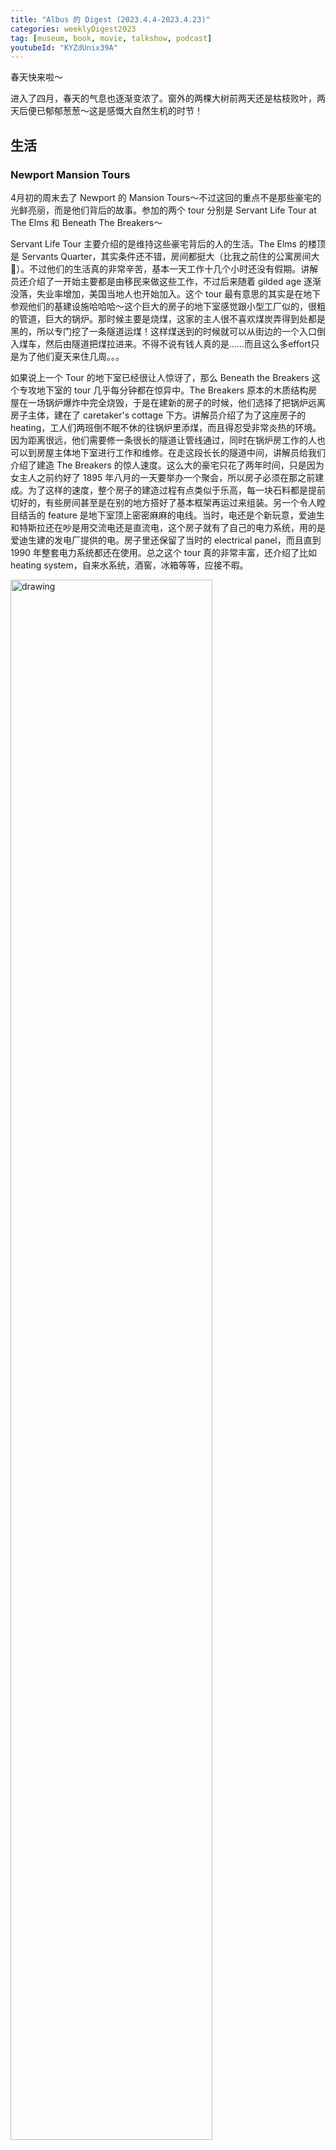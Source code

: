 ```yaml
---
title: "Albus 的 Digest (2023.4.4-2023.4.23)"
categories: weeklyDigest2023
tag: [museum, book, movie, talkshow, podcast]
youtubeId: "KYZdUnix39A"
---
```

春天快来啦～

进入了四月，春天的气息也逐渐变浓了。窗外的两棵大树前两天还是枯枝败叶，两天后便已郁郁葱葱～这是感慨大自然生机的时节！

## 生活

### Newport Mansion Tours
4月初的周末去了 Newport 的 Mansion Tours～不过这回的重点不是那些豪宅的光鲜亮丽，而是他们背后的故事。参加的两个 tour 分别是 Servant Life Tour at The Elms 和 Beneath The Breakers～

Servant Life Tour 主要介绍的是维持这些豪宅背后的人的生活。The Elms 的楼顶是 Servants Quarter，其实条件还不错，房间都挺大（比我之前住的公寓房间大🤣）。不过他们的生活真的非常辛苦，基本一天工作十几个小时还没有假期。讲解员还介绍了一开始主要都是由移民来做这些工作，不过后来随着 gilded age 逐渐没落，失业率增加，美国当地人也开始加入。这个 tour 最有意思的其实是在地下参观他们的基建设施哈哈哈～这个巨大的房子的地下室感觉跟小型工厂似的，很粗的管道，巨大的锅炉。那时候主要是烧煤，这家的主人很不喜欢煤炭弄得到处都是黑的，所以专门挖了一条隧道运煤！这样煤送到的时候就可以从街边的一个入口倒入煤车，然后由隧道把煤拉进来。不得不说有钱人真的是……而且这么多effort只是为了他们夏天来住几周。。。

如果说上一个 Tour 的地下室已经很让人惊讶了，那么 Beneath the Breakers 这个专攻地下室的 tour 几乎每分钟都在惊异中。The Breakers 原本的木质结构房屋在一场锅炉爆炸中完全烧毁，于是在建新的房子的时候，他们选择了把锅炉远离房子主体，建在了 caretaker's cottage 下方。讲解员介绍了为了这座房子的 heating，工人们两班倒不眠不休的往锅炉里添煤，而且得忍受非常炎热的环境。因为距离很远，他们需要修一条很长的隧道让管线通过，同时在锅炉房工作的人也可以到房屋主体地下室进行工作和维修。在走这段长长的隧道中间，讲解员给我们介绍了建造 The Breakers 的惊人速度。这么大的豪宅只花了两年时间，只是因为女主人之前约好了 1895 年八月的一天要举办一个聚会，所以房子必须在那之前建成。为了这样的速度，整个房子的建造过程有点类似于乐高，每一块石料都是提前切好的，有些房间甚至是在别的地方搭好了基本框架再运过来组装。另一个令人瞠目结舌的 feature 是地下室顶上密密麻麻的电线。当时，电还是个新玩意，爱迪生和特斯拉还在吵是用交流电还是直流电，这个房子就有了自己的电力系统，用的是爱迪生建的发电厂提供的电。房子里还保留了当时的 electrical panel，而且直到 1990 年整套电力系统都还在使用。总之这个 tour 真的非常丰富，还介绍了比如 heating system，自来水系统，酒窖，冰箱等等，应接不暇。

<img src="{{site.baseurl}}/img/weekly2023/weekly07-1.jpg" alt="drawing" width="80%"/>

### Isabella Gardner Museum
上周终于看到了 Gardner Museum 的悬挂旱金莲！真的太漂亮了，和有点斑驳的墙面相映成趣。顺便还了解了一下这几乎两层楼高的旱金莲是怎么长出来的～六月份，园丁种下旱金莲种子；七月，超过100株旱金莲会被移栽到花盆里，当它们开始开花的时候，所有花不是那种深橘色的都会被淘汰掉😳，剩下的会再移栽到更大的盆里；九月和十月，旱金莲逐渐开始生长出藤蔓，园丁不断修剪选择出最有潜力的藤蔓们；入冬，园丁开始让旱金莲爬藤，为了长出超过6米的藤蔓，旱金莲会爬过一整个温室的屋顶～次年三月，这些有着长长头发的旱金莲被送到博物馆，因为他们头发太长需要好几个园丁托着送到三楼，然后再慢慢把他们放下去～感慨人类真的是一个神奇的物种，会为了好看花费这么多功夫哈哈哈哈～

<img src="{{site.baseurl}}/img/weekly2023/weekly07-2.jpg" alt="drawing" width="80%"/>

## 书：[《到灯塔去》](https://book.douban.com/subject/3402999/)
费了好大劲终于把这本书读完了～感觉读伍尔夫的书可能还是需要心特别静，因为故事情节不强，描写又是事无巨细的那种，很容易就走神了。就像听的看理想节目《女作家》里张悦然说的那样，“阅读 《到灯塔去》的困难，在于那些刚读过的句子，就像从手心流走的细沙，无法在我们的头脑中聚拢累加。”虽然直到后期才终于可以 appreciate 这种流动的情绪，但的确回顾起来还是一段不错的阅读体验～这个小说最大的特点是它的结构，第一部分篇幅很长，但是其实时间跨度只有一两天，然后第二部分篇幅很短，但是时间跨度是好多年，再到第三部分，又回到了第一部分的那种非常细节的描述，但写的事情也就只是一天的时间。个人很喜欢张悦然的比喻，第二部分就像一个细细长长的管子，把前后两个部分连接起来。前后两个部分仿佛是拿着显微镜在描写，而时间跨度最长的第二部分，却像是在飞机上俯瞰城市一样，一下就过去了。

与其相对应的是，第一部分可以概括为旧时代的欢乐，是非常日常琐碎的，在经典小说看来甚至很多东西根本不值一提。第二部分是昔日热闹的房子由于人世变迁逐渐破败，美丽的女主人也死去了，但是只是非常简短的，甚至通过暗示的方式告诉读者发生了什么，这样重要的情节如果是在经典小说中，一定是故事的重中之重，然而伍尔夫的描述中，人都退场了，我们跟着风全方位的打量这座破败的房子，感慨人生的无常。第三部分描写的是多年之后，终于又有一些人回来这所房子，打算去当年没有去成的灯塔，虽然还是日常琐碎，但是这一次又有很多无法言说的痛苦隐藏背后。今天早上回味这本小说，感觉这样“颠倒长短”，“颠倒主次”的写法也许和人的记忆有些许应和之处。有时候我们不知道为什么会记住一些非常小，感觉没有什么意义的细节，然而对于某些大事件，尤其是比较痛苦的事，记忆中很多细节都被抹去了，最后只剩下了一个整体的感觉，并讲不出什么。

除了总体的结构以外，小说里也有很多有意思的观察，吐槽地也是很一针见血～比如拉姆齐先生喜欢向人，尤其是女性索取同情，甚至利用这种手段成为了孩子口中的“暴君”。另外他一方面非常依赖于女性对他的同情，但是一转头又觉得女性没有头脑，这种矛盾都被伍尔夫剖析得一清二楚。里面画家莉莉的形象也据说是伍尔夫自己的投射，面对男性说“女性不该创作艺术”的质疑，还有创作的痛苦，大约都来自于她自己真实的经历。

## 书：[《也许你该找个人聊聊》](https://book.douban.com/subject/35481512/)
这本书可能是两年前特别火，当时看到很多人推荐但都没看哈哈哈～这回是因为一位小伙伴提起，就找来看了一下～可能是因为上一本读的是《到灯塔去》，一下读到这么好读的书就很上瘾，两天就看完了。

这本书讲了作为一位心理治疗师的作者洛莉和几位来访者之间的故事，以及她自己接受另一位治疗师温德尔的治疗的故事。整本书有点随笔的那种感觉，从一件事说到另一件事，非常生活化，里面也穿插着一些心理学知识。另外，洛莉也分享了很多关于心理医生职业的故事，比如说作为心理医生自己怎么找心理医生，在外面遇到了来访者怎么办，不喜欢自己的来访者怎么办等等，从这些分享中我也对心理医生的日常生活有了更多的了解，还挺有意思的～

这本书可谓是哭点遍布，最让人感动的是随着洛莉和各位来访者的交流愈多，我们也更多的了解了他们的人生，即使是一眼看过去很讨厌的对象，也不禁生出一点点喜爱来，看到他们一丝丝的改变觉得非常欣喜，看到他们非常有勇气的行为也会心生敬佩。我感觉这就是谈话治疗的魅力了。萨特说“他人即地狱”，但人和人建立起的关系也可能是唯一的解药～在关系的建立中，双方共享自己作为人类的诸多困境，直面现实，同时也抛下成见，迎接新的可能性。

印象最深的来访者是朱莉，一位晚期癌症患者。她年纪轻轻，刚刚拿到教职，刚刚结婚，正准备迎接新生活，结果被确诊了癌症。面对这样的不幸，几乎没有人有经验，洛莉其实也只是陪着她，希望可以在最后的日子帮助她实现她想实现的。这些谈话在死神时钟面前虽然完全无力无用，但人的心理就是这么奇妙，朱莉最后的日子里做了很多尝试，作者也在和她的相处中获得了很多启示。

洛莉自己看心理医生的过程也是很有趣。可能大家都觉得心理医生有那么多知识，那么多实践经历，怎么还需要看心理医生。但每个人都有自己的局限性，心理医生也不例外。洛莉看心理医生的契机是自己被男朋友分手了，本以为只是需要一个短期治疗的她最终发现她真正的恐惧是面对死亡和衰老的恐惧，而被男朋友分手后的抑郁只是隐藏这些恐惧的表象。这样血淋淋的现实使作者意识到了自己想追求意义感而不是幸福，从而写了这本书。

当然看这本书的契机也很重要，经历了裁员之后感觉自己一直有一点提不起精神，为很多事情焦虑但是行动力很低，可能是行动力在之前的找工作期间消磨了不少吧哈哈哈～所以看这本书还是感受到了不少滋养和力量的。是不是很奇妙呢，有时候人都不需要进行面对面的对话，读书在一定程度上是在和作者进行async的对话，这种在头脑中和其他人的对话都可以起到一定的治疗效果。

## 书：[《我能有什么坏心思呢》](https://book.douban.com/subject/35632117/)
这本漫画书主角是各种鸟类，其中最有名的是那个去海边搞点薯条的海鸥～前面有的感觉有点无厘头，但是看到后面还有些感动～特别是下面这一幅漫画👇

<img src="{{site.baseurl}}/img/weekly2023/bird.png" alt="drawing" width="80%"/>

## 电影
### [《铃芽之旅》](https://movie.douban.com/subject/35371261/)
因为之前期待很低感觉还不错～主题比较普世，经历过苦难但还在努力活着的人都一定有感触～另外觉得设定为地震是因为大虫，然后俩猫压制大虫，以及closer（不知道日文是啥）天天关门不让大虫出来的设定，好上古人类神话的感觉，还挺有趣，只是看了三次关门之后会感到略微无聊…最后去往生见小时候的自己那段，也太像哈利波特第三部了，但最后没明白为什么小的时候的铃芽还能在往生，那大的这个是分身？

个人最不喜欢爱情桥段，虽然椅子很萌很搞笑但是…why？why？最后就为成全他俩的爱情，追求自由的小白猫就只能回去了？的确可以说本来白猫就在那这是他的使命，但为什么souta变成keystone就不是使命了？感觉又陷入了主角最大，别人都为他们服务的窠臼。不过种草了 roadtrip歌单，感觉都是 city pop啊哈哈哈（对了，为什么又是日本五月天主题曲（逃逃逃

## 电视剧/综艺
### [《十三邀：许知远对话陈晓卿》](https://movie.douban.com/subject/36253896/)
这一期许知远采访了陈晓卿，我个人特别喜欢陈晓卿，他总是让我联想起我高中语文老师+我爸哈哈哈～而且他讲什么都觉得好好吃哈哈哈～看到他们的工作状态也挺有意思的，还讲了很多他关于美食文化的理解～还看到了他年轻时候拍的社会象的纪录片片段，原来他以前这么精瘦哈哈哈～另外看到总是给人一种满脑子大问题的许知远也对食物和菜场产生了兴趣，莫名有点欣慰（？

<iframe frameborder="0" src="https://v.qq.com/txp/iframe/player.html?vid=f0046lo78x4" allowFullScreen="true"></iframe>

## 播客
### [《八分 —— 李如一 x 梁文道：纪念坂本龙一，我们如何理解他的音乐》]()
好久没听到李如一的声音了～八分居然请到了他来一起纪念坂本龙一，节目里提到了很多关于YMO，坂本龙一自己还有日本音乐的内容，很丰富～

<iframe src="https://www.listennotes.com/podcasts/梁文道-八分/102-李如一梁文道纪念坂本龙一我们如何理解他的音乐-YQCy1a8gTJm/embed/" height="180px" width="100%" style="width: 1px; min-width: 100%;" frameborder="0" scrolling="no" loading="lazy"></iframe>

## Quote
我们都害怕些什么呢？ 我们害怕受伤。我们害怕被羞辱。我们害怕失败，也害怕成功。我们害怕孤单，也害怕牵绊。我们害怕倾听内心的诉说。我们害怕不快乐，又害怕太快乐（在这些梦中，我们不可避免地会因为快乐而受到惩罚）。我们害怕得不到父母的认可，我们害怕接受自己真实的样子。我们害怕身体抱恙，也害怕天降横财。我们害怕自己心怀嫉妒，也害怕自己拥有太多。我们害怕希望变成失望。我们害怕改变，也害怕一成不变。我们害怕意外会发生在我们的孩子身上，或发生在我们的工作中。我们害怕失去控制权，又害怕拥有的权利。我们害怕生命的稍纵即逝，又害怕死后的无尽虚空。我们害怕在死后无法留下自己活过的痕迹。我们害怕对自己的生活负责。（《也许你该找个人聊聊》）

---
这周的 digest 就到这里啦～大家这周都看了/听了/学了什么好玩的东西呢？在评论里留言一起交流吧～